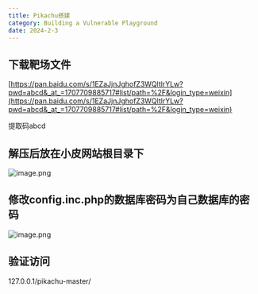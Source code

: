 ```yaml
---
title: Pikachu搭建
category: Building a Vulnerable Playground
date: 2024-2-3
---
```


## 下载靶场文件

[https://pan.baidu.com/s/1EZaJjnJghofZ3WQltlrYLw?pwd=abcd&_at_=1707709885717#list/path=%2F&login_type=weixin](https://pan.baidu.com/s/1EZaJjnJghofZ3WQltlrYLw?pwd=abcd&_at_=1707709885717#list/path=%2F&login_type=weixin)

提取码abcd

## 解压后放在小皮网站根目录下

![image.png](https://res.craft.do/user/full/2a120f4e-d774-3932-11c7-bed00c409a91/doc/821fc7c6-320c-4626-809b-a7eec877d4bc/aa4c0f06-c731-4b53-aaa3-b0b15ffca961)

## 修改config.inc.php的数据库密码为自己数据库的密码

![image.png](https://res.craft.do/user/full/2a120f4e-d774-3932-11c7-bed00c409a91/doc/821fc7c6-320c-4626-809b-a7eec877d4bc/e2c697ed-56e4-45b9-97b9-ac2dc4695f5f)

## 验证访问

127.0.0.1/pikachu-master/

